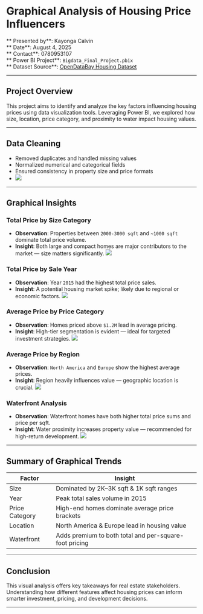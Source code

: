 #  Graphical Analysis of Housing Price Influencers

** Presented by**: Kayonga Calvin  
** Date**: August 4, 2025  
** Contact**: 0780953107  
** Power BI Project**: `Bigdata_Final_Project.pbix`  
** Dataset Source**: [OpenDataBay Housing Dataset](https://www.opendatabay.com/data/financial/2bb02841-0f03-44e7-aa13-05d31d499d1c)

---

##  Project Overview

This project aims to identify and analyze the key factors influencing housing prices using data visualization tools. Leveraging Power BI, we explored how size, location, price category, and proximity to water impact housing values.

---

##  Data Cleaning

- Removed duplicates and handled missing values  
- Normalized numerical and categorical fields  
- Ensured consistency in property size and price formats
- ![](./cleaning.png)

---

##  Graphical Insights

###  Total Price by Size Category
- **Observation**: Properties between `2000-3000 sqft` and `~1000 sqft` dominate total price volume.
- **Insight**: Both large and compact homes are major contributors to the market — size matters significantly.
 ![](./sizecategory.png)
###  Total Price by Sale Year
- **Observation**: Year `2015` had the highest total price sales.
- **Insight**: A potential housing market spike; likely due to regional or economic factors.
 ![](./averageprice.png)
###  Average Price by Price Category
- **Observation**: Homes priced above `$1.2M` lead in average pricing.
- **Insight**: High-tier segmentation is evident — ideal for targeted investment strategies.
 ![](./sumofprice.png)
###  Average Price by Region
- **Observation**: `North America` and `Europe` show the highest average prices.
- **Insight**: Region heavily influences value — geographic location is crucial.
 ![](./worldmap.png)
###  Waterfront Analysis
- **Observation**: Waterfront homes have both higher total price sums and price per sqft.
- **Insight**: Water proximity increases property value — recommended for high-return development.
 ![](./waterfront.png)
---

##  Summary of Graphical Trends

| Factor         | Insight                                                   |
|----------------|------------------------------------------------------------|
| Size           | Dominated by 2K–3K sqft & 1K sqft ranges                   |
| Year           | Peak total sales volume in 2015                            |
| Price Category | High-end homes dominate average price brackets             |
| Location       | North America & Europe lead in housing value               |
| Waterfront     | Adds premium to both total and per-square-foot pricing     |

---

##  Conclusion

This visual analysis offers key takeaways for real estate stakeholders. Understanding how different features affect housing prices can inform smarter investment, pricing, and development decisions.

---

